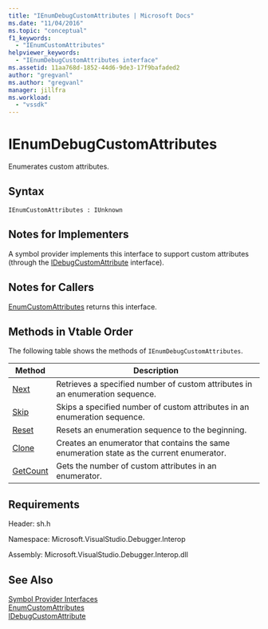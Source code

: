 ```yaml
---
title: "IEnumDebugCustomAttributes | Microsoft Docs"
ms.date: "11/04/2016"
ms.topic: "conceptual"
f1_keywords: 
  - "IEnumCustomAttributes"
helpviewer_keywords: 
  - "IEnumDebugCustomAttributes interface"
ms.assetid: 11aa768d-1852-44d6-9de3-17f9bafaded2
author: "gregvanl"
ms.author: "gregvanl"
manager: jillfra
ms.workload: 
  - "vssdk"
---
```

# IEnumDebugCustomAttributes
Enumerates custom attributes.  
  
## Syntax  
  
```  
IEnumCustomAttributes : IUnknown  
```  
  
## Notes for Implementers  
 A symbol provider implements this interface to support custom attributes (through the [IDebugCustomAttribute](../../../extensibility/debugger/reference/idebugcustomattribute.md) interface).  
  
## Notes for Callers  
 [EnumCustomAttributes](../../../extensibility/debugger/reference/idebugcustomattributequery2-enumcustomattributes.md) returns this interface.  
  
## Methods in Vtable Order  
 The following table shows the methods of `IEnumDebugCustomAttributes`.  
  
|Method|Description|  
|------------|-----------------|  
|[Next](../../../extensibility/debugger/reference/ienumdebugcustomattributes-next.md)|Retrieves a specified number of custom attributes in an enumeration sequence.|  
|[Skip](../../../extensibility/debugger/reference/ienumdebugcustomattributes-skip.md)|Skips a specified number of custom attributes in an enumeration sequence.|  
|[Reset](../../../extensibility/debugger/reference/ienumdebugcustomattributes-reset.md)|Resets an enumeration sequence to the beginning.|  
|[Clone](../../../extensibility/debugger/reference/ienumdebugcustomattributes-clone.md)|Creates an enumerator that contains the same enumeration state as the current enumerator.|  
|[GetCount](../../../extensibility/debugger/reference/ienumdebugcustomattributes-getcount.md)|Gets the number of custom attributes in an enumerator.|  
  
## Requirements  
 Header: sh.h  
  
 Namespace: Microsoft.VisualStudio.Debugger.Interop  
  
 Assembly: Microsoft.VisualStudio.Debugger.Interop.dll  
  
## See Also  
 [Symbol Provider Interfaces](../../../extensibility/debugger/reference/symbol-provider-interfaces.md)   
 [EnumCustomAttributes](../../../extensibility/debugger/reference/idebugcustomattributequery2-enumcustomattributes.md)   
 [IDebugCustomAttribute](../../../extensibility/debugger/reference/idebugcustomattribute.md)